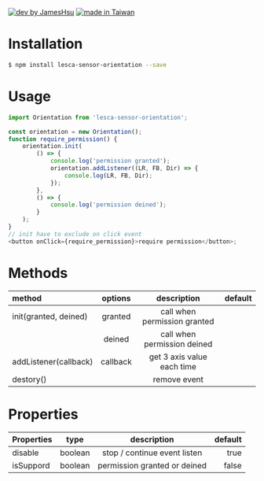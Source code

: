 [![dev by JamesHsu](https://img.shields.io/badge/Dev%20by-Jameshsu1125-green)](https://github.com/jameshsu1125/) [![made in Taiwan](https://img.shields.io/badge/Made%20in-Taiwan-orange)](https://github.com/jameshsu1125/)

# Installation

```sh
$ npm install lesca-sensor-orientation --save
```

# Usage

```javascript
import Orientation from 'lesca-sensor-orientation';

const orientation = new Orientation();
function require_permission() {
	orientation.init(
		() => {
			console.log('permission granted');
			orientation.addListener((LR, FB, Dir) => {
				console.log(LR, FB, Dir);
			});
		},
		() => {
			console.log('permission deined');
		}
	);
}
// init have to exclude on click event
<button onClick={require_permission}>require permission</button>;
```

# Methods

| method                | options  |         description          | default |
| :-------------------- | :------: | :--------------------------: | ------: |
| init(granted, deined) | granted  | call when permission granted |         |
|                       |  deined  | call when permission deined  |         |
| addListener(callback) | callback |  get 3 axis value each time  |         |
| destory()             |          |         remove event         |         |

# Properties

| Properties |  type   |         description          | default |
| :--------- | :-----: | :--------------------------: | ------: |
| disable    | boolean | stop / continue event listen |    true |
| isSuppord  | boolean | permission granted or deined |   false |
